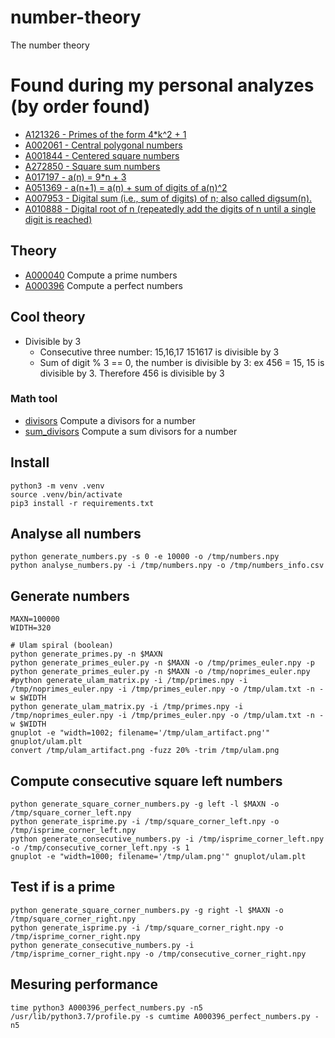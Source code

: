 # number-theory
The number theory

# Found during my personal analyzes (by order found)
- [A121326 - Primes of the form 4*k^2 + 1](https://oeis.org/A121326)
- [A002061 - Central polygonal numbers](https://oeis.org/A002061)
- [A001844 - Centered square numbers](https://oeis.org/A001844)
- [A272850 - Square sum numbers](https://oeis.org/A272850)
- [A017197 - a(n) = 9*n + 3](https://oeis.org/A017197)
- [A051369 - a(n+1) = a(n) + sum of digits of a(n)^2](https://oeis.org/A017197)
- [A007953 - Digital sum (i.e., sum of digits) of n; also called digsum(n).](https://oeis.org/A007953)
- [A010888 - Digital root of n (repeatedly add the digits of n until a single digit is reached)](https://oeis.org/A010888)

## Theory
- [A000040](oeis/A000040_prime_numbers.py) Compute a prime numbers
- [A000396](oeis/A000396_perfect_numbers.py) Compute a perfect numbers

## Cool theory
- Divisible by 3
  - Consecutive three number: 15,16,17 151617 is divisible by 3
  - Sum of digit % 3 == 0, the number is divisible by 3: ex 456 = 15, 15 is divisible by 3. Therefore 456 is divisible by 3

### Math tool
- [divisors](lib/math.py) Compute a divisors for a number
- [sum_divisors](lib/math.py) Compute a sum divisors for a number

## Install
```
python3 -m venv .venv
source .venv/bin/activate
pip3 install -r requirements.txt
```

## Analyse all numbers

```
python generate_numbers.py -s 0 -e 10000 -o /tmp/numbers.npy
python analyse_numbers.py -i /tmp/numbers.npy -o /tmp/numbers_info.csv
```

## Generate numbers

```
MAXN=100000
WIDTH=320

# Ulam spiral (boolean)
python generate_primes.py -n $MAXN
python generate_primes_euler.py -n $MAXN -o /tmp/primes_euler.npy -p
python generate_primes_euler.py -n $MAXN -o /tmp/noprimes_euler.npy
#python generate_ulam_matrix.py -i /tmp/primes.npy -i /tmp/noprimes_euler.npy -i /tmp/primes_euler.npy -o /tmp/ulam.txt -n -w $WIDTH
python generate_ulam_matrix.py -i /tmp/primes.npy -i /tmp/noprimes_euler.npy -i /tmp/primes_euler.npy -o /tmp/ulam.txt -n -w $WIDTH
gnuplot -e "width=1002; filename='/tmp/ulam_artifact.png'" gnuplot/ulam.plt
convert /tmp/ulam_artifact.png -fuzz 20% -trim /tmp/ulam.png
```



## Compute consecutive square left numbers

```
python generate_square_corner_numbers.py -g left -l $MAXN -o /tmp/square_corner_left.npy
python generate_isprime.py -i /tmp/square_corner_left.npy -o /tmp/isprime_corner_left.npy
python generate_consecutive_numbers.py -i /tmp/isprime_corner_left.npy -o /tmp/consecutive_corner_left.npy -s 1
gnuplot -e "width=1000; filename='/tmp/ulam.png'" gnuplot/ulam.plt
```

## Test if is a prime

```
python generate_square_corner_numbers.py -g right -l $MAXN -o /tmp/square_corner_right.npy
python generate_isprime.py -i /tmp/square_corner_right.npy -o /tmp/isprime_corner_right.npy
python generate_consecutive_numbers.py -i /tmp/isprime_corner_right.npy -o /tmp/consecutive_corner_right.npy
```


## Mesuring performance

```
time python3 A000396_perfect_numbers.py -n5
/usr/lib/python3.7/profile.py -s cumtime A000396_perfect_numbers.py -n5
```
